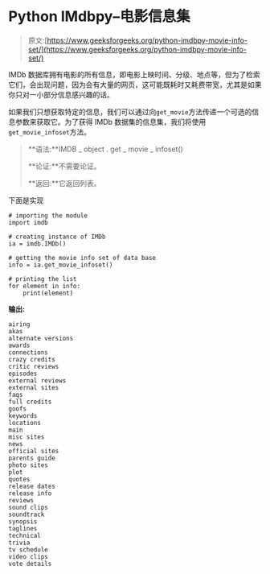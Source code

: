 # Python IMdbpy–电影信息集

> 原文:[https://www.geeksforgeeks.org/python-imdbpy-movie-info-set/](https://www.geeksforgeeks.org/python-imdbpy-movie-info-set/)

IMDb 数据库拥有电影的所有信息，即电影上映时间、分级、地点等，但为了检索它们，会出现问题，因为会有大量的网页，这可能既耗时又耗费带宽，尤其是如果你只对一小部分信息感兴趣的话。

如果我们只想获取特定的信息，我们可以通过向`get_movie`方法传递一个可选的信息参数来获取它。为了获得 IMDb 数据集的信息集，我们将使用`get_movie_infoset`方法。

> **语法:**IMDB _ object . get _ movie _ infoset()
> 
> **论证:**不需要论证。
> 
> **返回:**它返回列表。

下面是实现

```
# importing the module
import imdb

# creating instance of IMDb
ia = imdb.IMDb()

# getting the movie info set of data base
info = ia.get_movie_infoset()

# printing the list 
for element in info:
    print(element)
```

**输出:**

```
airing
akas
alternate versions
awards
connections
crazy credits
critic reviews
episodes
external reviews
external sites
faqs
full credits
goofs
keywords
locations
main
misc sites
news
official sites
parents guide
photo sites
plot
quotes
release dates
release info
reviews
sound clips
soundtrack
synopsis
taglines
technical
trivia
tv schedule
video clips
vote details

```